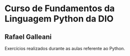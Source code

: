 # Curso de Fundamentos da Linguagem Python da DIO
## Rafael Galleani

Exercícios realizados durante as aulas referente ao Python.
